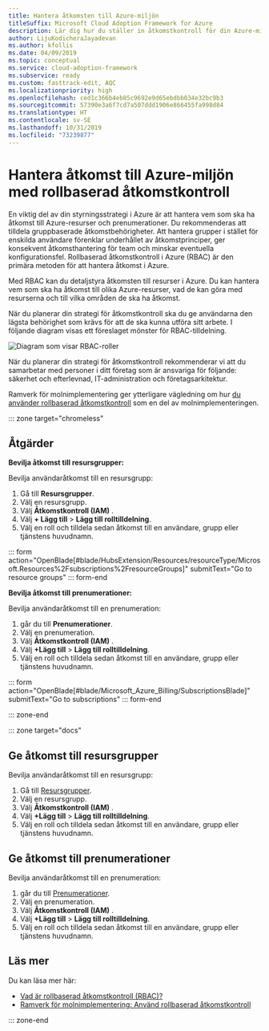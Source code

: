```yaml
---
title: Hantera åtkomsten till Azure-miljön
titleSuffix: Microsoft Cloud Adoption Framework for Azure
description: Lär dig hur du ställer in åtkomstkontroll för din Azure-miljö med rollbaserad åtkomstkontroll (RBAC).
author: LijuKodicheraJayadevan
ms.author: kfollis
ms.date: 04/09/2019
ms.topic: conceptual
ms.service: cloud-adoption-framework
ms.subservice: ready
ms.custom: fasttrack-edit, AQC
ms.localizationpriority: high
ms.openlocfilehash: ced1c366b4eb85c9692e9d65ebdbb034e32bc9b3
ms.sourcegitcommit: 57390e3a6f7cd7a507ddd1906e866455fa998d84
ms.translationtype: HT
ms.contentlocale: sv-SE
ms.lasthandoff: 10/31/2019
ms.locfileid: "73239877"
---
```

# <a name="manage-access-to-your-azure-environment-with-role-based-access-controls"></a>Hantera åtkomst till Azure-miljön med rollbaserad åtkomstkontroll

En viktig del av din styrningsstrategi i Azure är att hantera vem som ska ha åtkomst till Azure-resurser och prenumerationer. Du rekommenderas att tilldela gruppbaserade åtkomstbehörigheter. Att hantera grupper i stället för enskilda användare förenklar underhållet av åtkomstprinciper, ger konsekvent åtkomsthantering för team och minskar eventuella konfigurationsfel. Rollbaserad åtkomstkontroll i Azure (RBAC) är den primära metoden för att hantera åtkomst i Azure.

Med RBAC kan du detaljstyra åtkomsten till resurser i Azure. Du kan hantera vem som ska ha åtkomst till olika Azure-resurser, vad de kan göra med resurserna och till vilka områden de ska ha åtkomst.

När du planerar din strategi för åtkomstkontroll ska du ge användarna den lägsta behörighet som krävs för att de ska kunna utföra sitt arbete. I följande diagram visas ett föreslaget mönster för RBAC-tilldelning.

![Diagram som visar RBAC-roller](./media/manage-access/role-examples.png)

När du planerar din strategi för åtkomstkontroll rekommenderar vi att du samarbetar med personer i ditt företag som är ansvariga för följande: säkerhet och efterlevnad, IT-administration och företagsarkitektur.

Ramverk för molnimplementering ger ytterligare vägledning om hur [du använder rollbaserad åtkomstkontroll](../considerations/roles.md) som en del av molnimplementeringen.

::: zone target="chromeless"

## <a name="actions"></a>Åtgärder

**Bevilja åtkomst till resursgrupper:**

Bevilja användaråtkomst till en resursgrupp:

1. Gå till **Resursgrupper**.
1. Välj en resursgrupp.
1. Välj **Åtkomstkontroll (IAM)** .
1. Välj **+ Lägg till** > **Lägg till rolltilldelning**.
1. Välj en roll och tilldela sedan åtkomst till en användare, grupp eller tjänstens huvudnamn.

::: form action="OpenBlade[#blade/HubsExtension/Resources/resourceType/Microsoft.Resources%2Fsubscriptions%2FresourceGroups]" submitText="Go to resource groups" ::: form-end

**Bevilja åtkomst till prenumerationer:**

Bevilja användaråtkomst till en prenumeration:

1. går du till **Prenumerationer**.
1. Välj en prenumeration.
1. Välj **Åtkomstkontroll (IAM)** .
1. Välj **+Lägg till** > **Lägg till rolltilldelning**.
1. Välj en roll och tilldela sedan åtkomst till en användare, grupp eller tjänstens huvudnamn.

::: form action="OpenBlade[#blade/Microsoft_Azure_Billing/SubscriptionsBlade]" submitText="Go to subscriptions" ::: form-end

::: zone-end

::: zone target="docs"

## <a name="grant-resource-group-access"></a>Ge åtkomst till resursgrupper

Bevilja användaråtkomst till en resursgrupp:

1. Gå till [Resursgrupper](https://portal.azure.com/#blade/HubsExtension/Resources/resourceType/Microsoft.Resources%2Fsubscriptions%2FresourceGroups).
1. Välj en resursgrupp.
1. Välj **Åtkomstkontroll (IAM)** .
1. Välj **+Lägg till** > **Lägg till rolltilldelning**.
1. Välj en roll och tilldela sedan åtkomst till en användare, grupp eller tjänstens huvudnamn.

## <a name="grant-subscription-access"></a>Ge åtkomst till prenumerationer

Bevilja användaråtkomst till en prenumeration:

1. går du till [Prenumerationer](https://portal.azure.com/#blade/Microsoft_Azure_Billing/SubscriptionsBlade).
1. Välj en prenumeration.
1. Välj **Åtkomstkontroll (IAM)** .
1. Välj **+Lägg till** > **Lägg till rolltilldelning**.
1. Välj en roll och tilldela sedan åtkomst till en användare, grupp eller tjänstens huvudnamn.

## <a name="learn-more"></a>Läs mer

Du kan läsa mer här:

- [Vad är rollbaserad åtkomstkontroll (RBAC)?](https://docs.microsoft.com/azure/role-based-access-control/overview)
- [Ramverk för molnimplementering: Använd rollbaserad åtkomstkontroll](../considerations/roles.md)

::: zone-end

